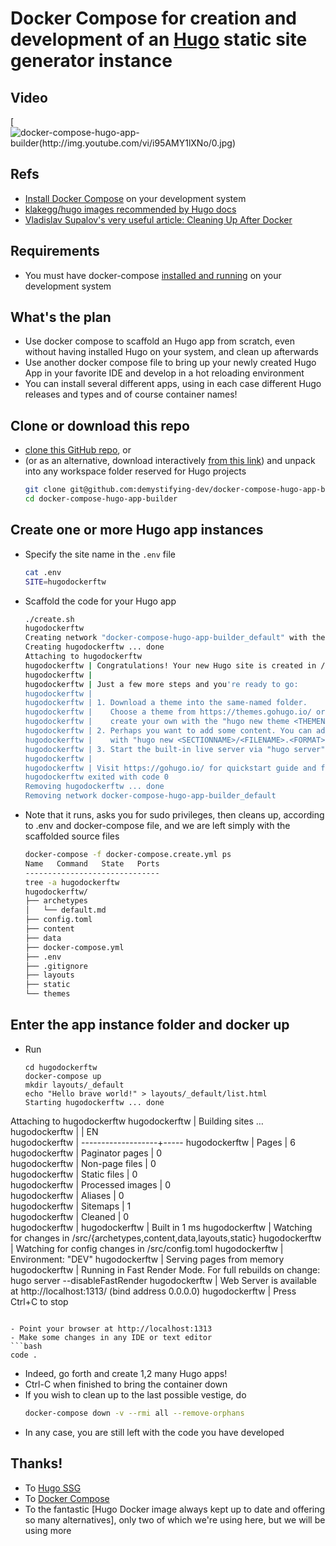 # Docker Compose for creation and development of an [Hugo](https://gohugo.io/documentation/) static site generator instance

## Video

[![docker-compose-hugo-app-builder(http://img.youtube.com/vi/i95AMY1lXNo/0.jpg)](https://youtu.be/i95AMY1lXNo)

## Refs

- [Install Docker Compose](https://docs.docker.com/compose/install/) on your development system
- [klakegg/hugo images recommended by Hugo docs](https://hub.docker.com/r/klakegg/hugo/) 
- [Vladislav Supalov's very useful article: Cleaning Up After Docker](https://vsupalov.com/cleaning-up-after-docker/)

## Requirements

- You must have docker-compose [installed and running](https://docs.docker.com/compose/install/) on your development system

## What's the plan

- Use docker compose to scaffold an Hugo app from scratch,
  even without having installed Hugo on your system, and clean up afterwards
- Use another docker compose file to bring up your newly created Hugo App in your favorite IDE
  and develop in a hot reloading environment
- You can install several different apps, using in each case different Hugo releases and types 
  and of course container names!

## Clone or download this repo

- [clone this GitHub repo](https://github.com/demystifying-dev/docker-compose-hugo-app-builder.git), or
- (or as an alternative, download interactively [from this link](https://github.com/demystifying-dev/docker-compose-hugo-app-builder/archive/master.zip)) 
  and unpack into any workspace folder reserved for Hugo projects
  ```bash
  git clone git@github.com:demystifying-dev/docker-compose-hugo-app-builder.git
  cd docker-compose-hugo-app-builder
  ```

## Create one or more Hugo app instances

- Specify the site name in the `.env` file
  ```bash
  cat .env
  SITE=hugodockerftw
  ```
- Scaffold the code for your Hugo app
  ```bash
  ./create.sh 
  hugodockerftw
  Creating network "docker-compose-hugo-app-builder_default" with the default driver
  Creating hugodockerftw ... done
  Attaching to hugodockerftw
  hugodockerftw | Congratulations! Your new Hugo site is created in /src/hugodockerftw.
  hugodockerftw | 
  hugodockerftw | Just a few more steps and you're ready to go:
  hugodockerftw | 
  hugodockerftw | 1. Download a theme into the same-named folder.
  hugodockerftw |    Choose a theme from https://themes.gohugo.io/ or
  hugodockerftw |    create your own with the "hugo new theme <THEMENAME>" command.
  hugodockerftw | 2. Perhaps you want to add some content. You can add single files
  hugodockerftw |    with "hugo new <SECTIONNAME>/<FILENAME>.<FORMAT>".
  hugodockerftw | 3. Start the built-in live server via "hugo server".
  hugodockerftw | 
  hugodockerftw | Visit https://gohugo.io/ for quickstart guide and full documentation.
  hugodockerftw exited with code 0
  Removing hugodockerftw ... done
  Removing network docker-compose-hugo-app-builder_default
  ```

- Note that it runs, asks you for sudo privileges, 
  then cleans up, according to .env and docker-compose file,
  and we are left simply with the scaffolded source files
  ```bash
  docker-compose -f docker-compose.create.yml ps
  Name   Command   State   Ports
  ------------------------------
  tree -a hugodockerftw
  hugodockerftw/
  ├── archetypes
  │   └── default.md
  ├── config.toml
  ├── content
  ├── data
  ├── docker-compose.yml
  ├── .env
  ├── .gitignore
  ├── layouts
  ├── static
  └── themes
  ```

## Enter the app instance folder and docker up

- Run

  ```
  cd hugodockerftw
  docker-compose up
  mkdir layouts/_default
  echo "Hello brave world!" > layouts/_default/list.html
  Starting hugodockerftw ... done
Attaching to hugodockerftw
hugodockerftw | Building sites … 
hugodockerftw |                    | EN  
hugodockerftw | -------------------+-----
hugodockerftw |   Pages            |  6  
hugodockerftw |   Paginator pages  |  0  
hugodockerftw |   Non-page files   |  0  
hugodockerftw |   Static files     |  0  
hugodockerftw |   Processed images |  0  
hugodockerftw |   Aliases          |  0  
hugodockerftw |   Sitemaps         |  1  
hugodockerftw |   Cleaned          |  0  
hugodockerftw | 
hugodockerftw | Built in 1 ms
hugodockerftw | Watching for changes in /src/{archetypes,content,data,layouts,static}
hugodockerftw | Watching for config changes in /src/config.toml
hugodockerftw | Environment: "DEV"
hugodockerftw | Serving pages from memory
hugodockerftw | Running in Fast Render Mode. For full rebuilds on change: hugo server --disableFastRender
hugodockerftw | Web Server is available at http://localhost:1313/ (bind address 0.0.0.0)
hugodockerftw | Press Ctrl+C to stop

  ```

- Point your browser at http://localhost:1313
- Make some changes in any IDE or text editor
  ```bash
  code .
  ```
- Indeed, go forth and create 1,2 many Hugo apps!
- Ctrl-C when finished to bring the container down
- If you wish to clean up to the last possible vestige, do 
  ```bash
  docker-compose down -v --rmi all --remove-orphans
  ```
- In any case, you are still left with the code you have developed

## Thanks!

- To [Hugo SSG](https://gohugo.io/)
- To [Docker Compose](https://docs.docker.com/compose/)
- To the fantastic [Hugo Docker image always kept up to date and offering so many alternatives],
  only two of which we're using here, but we will be using more


